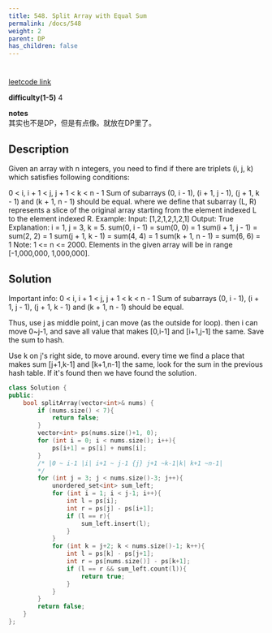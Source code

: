 ```yaml
---
title: 548. Split Array with Equal Sum
permalink: /docs/548
weight: 2
parent: DP
has_children: false
---
```

# 
[leetcode link](https://leetcode.com/problems/split-array-with-equal-sum/)

**difficulty(1-5)** 
4

**notes**   
其实也不是DP，但是有点像。就放在DP里了。

## Description
Given an array with n integers, you need to find if there are triplets (i, j, k) which satisfies following conditions:

0 < i, i + 1 < j, j + 1 < k < n - 1
Sum of subarrays (0, i - 1), (i + 1, j - 1), (j + 1, k - 1) and (k + 1, n - 1) should be equal.
where we define that subarray (L, R) represents a slice of the original array starting from the element indexed L to the element indexed R.
Example:
Input: [1,2,1,2,1,2,1]
Output: True
Explanation:
i = 1, j = 3, k = 5. 
sum(0, i - 1) = sum(0, 0) = 1
sum(i + 1, j - 1) = sum(2, 2) = 1
sum(j + 1, k - 1) = sum(4, 4) = 1
sum(k + 1, n - 1) = sum(6, 6) = 1
Note:
1 <= n <= 2000.
Elements in the given array will be in range [-1,000,000, 1,000,000].

## Solution
Important info:
0 < i, i + 1 < j, j + 1 < k < n - 1
Sum of subarrays (0, i - 1), (i + 1, j - 1), (j + 1, k - 1) and (k + 1, n - 1) should be equal.

Thus, use j as middle point, j can move (as the outside for loop).
then i can move 0~j-1, and save all value that makes [0,i-1] and [i+1,j-1] the same. Save the sum to hash. 

Use k on j's right side, to move around. every time we find a place that makes sum [j+1,k-1] and [k+1,n-1] the same, look for the sum in the previous hash table. If it's found then we have found the solution.

```c++
class Solution {
public:
    bool splitArray(vector<int>& nums) {
        if (nums.size() < 7){
            return false;
        }
        vector<int> ps(nums.size()+1, 0);
        for (int i = 0; i < nums.size(); i++){
            ps[i+1] = ps[i] + nums[i];
        }
        /* |0 ~ i-1 |i| i+1 ~ j-1 {j} j+1 ~k-1|k| k+1 ~n-1|
        */
        for (int j = 3; j < nums.size()-3; j++){
            unordered_set<int> sum_left;
            for (int i = 1; i < j-1; i++){
                int l = ps[i];
                int r = ps[j] - ps[i+1];
                if (l == r){
                    sum_left.insert(l);
                }
            }
            for (int k = j+2; k < nums.size()-1; k++){
                int l = ps[k] - ps[j+1];
                int r = ps[nums.size()] - ps[k+1];
                if (l == r && sum_left.count(l)){
                    return true;
                }
            }
        }
        return false;
    }
};
```

<!-- 
Default label
{: .label }

Blue label
{: .label .label-blue }

Stable
{: .label .label-green }

New release
{: .label .label-purple }

Coming soon
{: .label .label-yellow }

Deprecated
{: .label .label-red } -->
